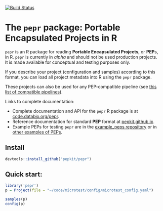 
[![Build Status](https://travis-ci.org/pepkit/pepr.svg?branch=master)](https://travis-ci.org/pepkit/pepr)

# The `pepr` package: Portable Encapsulated Projects in R

`pepr` is an R package for reading **Portable Encapsulated Projects**, or **PEP**s, in R. `pepr` is currently in _alpha_ and should not be used production projects. It is made available for conceptual and testing purposes only.

If you describe your project (configuration and samples) according to this format, you can load all project metadata into R using the `pepr` package. 

These projects can also be used for any PEP-compatible pipeline (see [this list of compatible pipelines](https://github.com/pepkit/hello_looper/blob/master/looper_pipelines.md)).




Links to complete documentation:
* Complete documentation and API for the `pepr` R package is at [code.databio.org/pepr](http://code.databio.org/pepr/).
* Reference documentation for standard **PEP** format at [pepkit.github.io](https://pepkit.github.io/).
* Example PEPs for testing `pepr` are in the [example_peps repository](https://github.com/pepkit/example_peps) or in [other examples of PEPs](https://pepkit.github.io/docs/example_PEPs/).

## Install

```R
devtools::install_github("pepkit/pepr")
```

## Quick start:

```R
library('pepr')
p = Project(file = "~/code/microtest/config/microtest_config.yaml")

samples(p)
config(p)
```
